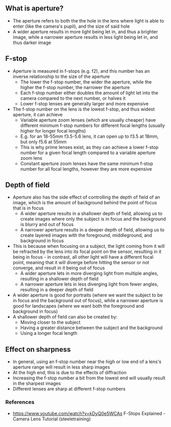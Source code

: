 ## What is aperture?

- The aperture refers to both the the hole in the lens where light is able to enter (like the camera's pupil), and the size of said hole
- A wider aperture results in more light being let in, and thus a brighter image, while a narrower aperture results in less light being let in, and thus darker image

## F-stop

- Aperture is measured in f-stops (e.g. f2), and this number has an inverse relationship to the size of the aperture
	- The lower the f-stop number, the wider the aperture, while the higher the f-stop number, the narrower the aperture
	- Each f-stop number either doubles the amount of light let into the camera compared to the next number, or halves it
	- Lower f-stop lenses are generally larger and more expensive 
- The f-stop number on the lens is the lowest f-stop, and thus widest aperture, it can achieve
	- Variable aperture zoom lenses (which are usually cheaper) have different minimum f-stop numbers for different focal lengths (usually higher for longer focal lengths)
	- E.g. for an 18-55mm f3.5-5.6 lens, it can open up to f3.5 at 18mm, but only f5.6 at 55mm
	- This is why prime lenses exist, as they can achieve a lower f-stop number for a given focal length compared to a variable aperture zoom lens
	- Constant aperture zoom lenses have the same minimum f-stop number for all focal lengths, however they are more expensive


## Depth of field

- Aperture also has the side effect of controlling the depth of field of an image, which is the amount of background behind the point of focus that is in focus
	- A wider aperture results in a shallower depth of field, allowing us to create images where only the subject is in focus and the background is blurry and out of focus
	- A narrower aperture results in a deeper depth of field, allowing us to create layered images with the foreground, middleground, and background in focus
- This is because when focusing on a subject, the light coming from it will be refracted by the lens into its focal point on the sensor, resulting in it being in focus - in contrast, all other light will have a different focal point, meaning that it will diverge before hitting the sensor or not converge, and result in it being out of focus
	- A wider aperture lets in more diverging light from multiple angles, resulting in a shallower depth of field
	- A narrower aperture lets in less diverging light from fewer angles, resulting in a deeper depth of field
- A wider aperture is good for portraits (where we want the subject to be in focus and the background out of focus), while a narrower aperture is good for landscapes (where we want both the foreground and background in focus)
- A shallower depth of field can also be created by:
	- Moving closer to the subject
	- Having a greater distance between the subject and the background
	- Using a longer focal length

## Effect on sharpness

- In general, using an f-stop number near the high or low end of a lens's aperture range will result in less sharp images
- At the high end, this is due to the effects of diffraction
- Increasing the f-stop number a bit from the lowest end will usually result in the sharpest images
- Different lenses are sharp at different f-stop numbers


### References

- https://www.youtube.com/watch?v=kDyQ0e5WCAs F-Stops Explained - Camera Lens Tutorial (steeletraining)